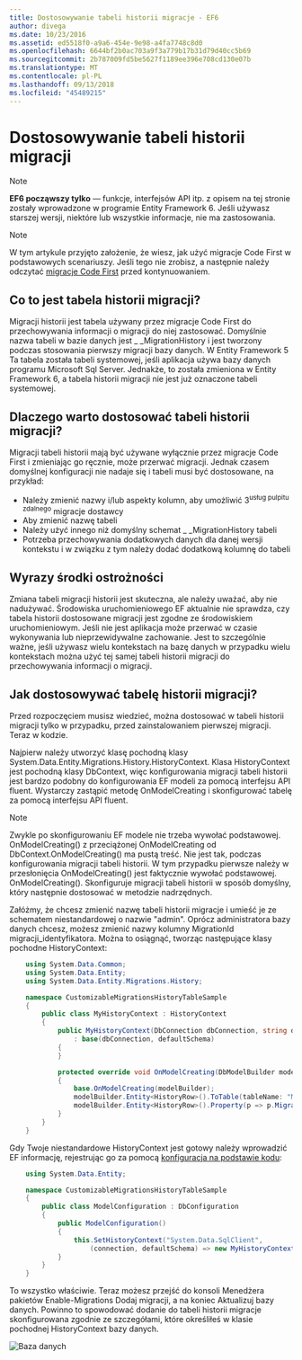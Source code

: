 ```yaml
---
title: Dostosowywanie tabeli historii migracje - EF6
author: divega
ms.date: 10/23/2016
ms.assetid: ed5518f0-a9a6-454e-9e98-a4fa7748c8d0
ms.openlocfilehash: 6644bf2b0ac703a9f3a779b17b31d79d40cc5b69
ms.sourcegitcommit: 2b787009fd5be5627f1189ee396e708cd130e07b
ms.translationtype: MT
ms.contentlocale: pl-PL
ms.lasthandoff: 09/13/2018
ms.locfileid: "45489215"
---
```

# <a name="customizing-the-migrations-history-table"></a>Dostosowywanie tabeli historii migracji
> [!NOTE]
> **EF6 począwszy tylko** — funkcje, interfejsów API itp. z opisem na tej stronie zostały wprowadzone w programie Entity Framework 6. Jeśli używasz starszej wersji, niektóre lub wszystkie informacje, nie ma zastosowania.

> [!NOTE]
> W tym artykule przyjęto założenie, że wiesz, jak użyć migracje Code First w podstawowych scenariuszy. Jeśli tego nie zrobisz, a następnie należy odczytać [migracje Code First](~/ef6/modeling/code-first/migrations/index.md) przed kontynuowaniem.

## <a name="what-is-migrations-history-table"></a>Co to jest tabela historii migracji?

Migracji historii jest tabela używany przez migracje Code First do przechowywania informacji o migracji do niej zastosować. Domyślnie nazwa tabeli w bazie danych jest \_ \_MigrationHistory i jest tworzony podczas stosowania pierwszy migracji bazy danych. W Entity Framework 5 Ta tabela została tabeli systemowej, jeśli aplikacja używa bazy danych programu Microsoft Sql Server. Jednakże, to została zmieniona w Entity Framework 6, a tabela historii migracji nie jest już oznaczone tabeli systemowej.

## <a name="why-customize-migrations-history-table"></a>Dlaczego warto dostosować tabeli historii migracji?

Migracji tabeli historii mają być używane wyłącznie przez migracje Code First i zmieniając go ręcznie, może przerwać migracji. Jednak czasem domyślnej konfiguracji nie nadaje się i tabeli musi być dostosowane, na przykład:

-   Należy zmienić nazwy i/lub aspekty kolumn, aby umożliwić 3<sup>usług pulpitu zdalnego</sup> migracje dostawcy
-   Aby zmienić nazwę tabeli
-   Należy użyć innego niż domyślny schemat \_ \_MigrationHistory tabeli
-   Potrzeba przechowywania dodatkowych danych dla danej wersji kontekstu i w związku z tym należy dodać dodatkową kolumnę do tabeli

## <a name="words-of-precaution"></a>Wyrazy środki ostrożności

Zmiana tabeli migracji historii jest skuteczna, ale należy uważać, aby nie nadużywać. Środowiska uruchomieniowego EF aktualnie nie sprawdza, czy tabela historii dostosowane migracji jest zgodne ze środowiskiem uruchomieniowym. Jeśli nie jest aplikacja może przerwać w czasie wykonywania lub nieprzewidywalne zachowanie. Jest to szczególnie ważne, jeśli używasz wielu kontekstach na bazę danych w przypadku wielu kontekstach można użyć tej samej tabeli historii migracji do przechowywania informacji o migracji.

## <a name="how-to-customize-migrations-history-table"></a>Jak dostosowywać tabelę historii migracji?

Przed rozpoczęciem musisz wiedzieć, można dostosować w tabeli historii migracji tylko w przypadku, przed zainstalowaniem pierwszej migracji. Teraz w kodzie.

Najpierw należy utworzyć klasę pochodną klasy System.Data.Entity.Migrations.History.HistoryContext. Klasa HistoryContext jest pochodną klasy DbContext, więc konfigurowania migracji tabeli historii jest bardzo podobny do konfigurowania EF modeli za pomocą interfejsu API fluent. Wystarczy zastąpić metodę OnModelCreating i skonfigurować tabelę za pomocą interfejsu API fluent.

>[!NOTE]
> Zwykle po skonfigurowaniu EF modele nie trzeba wywołać podstawowej. OnModelCreating() z przeciążonej OnModelCreating od DbContext.OnModelCreating() ma pustą treść. Nie jest tak, podczas konfigurowania migracji tabeli historii. W tym przypadku pierwsze należy w przesłonięcia OnModelCreating() jest faktycznie wywołać podstawowej. OnModelCreating(). Skonfiguruje migracji tabeli historii w sposób domyślny, który następnie dostosować w metodzie nadrzędnych.

Załóżmy, że chcesz zmienić nazwę tabeli historii migracje i umieść je ze schematem niestandardowej o nazwie "admin". Oprócz administratora bazy danych chcesz, możesz zmienić nazwy kolumny MigrationId migracji\_identyfikatora.  Można to osiągnąć, tworząc następujące klasy pochodne HistoryContext:

``` csharp
    using System.Data.Common;
    using System.Data.Entity;
    using System.Data.Entity.Migrations.History;

    namespace CustomizableMigrationsHistoryTableSample
    {
        public class MyHistoryContext : HistoryContext
        {
            public MyHistoryContext(DbConnection dbConnection, string defaultSchema)
                : base(dbConnection, defaultSchema)
            {
            }

            protected override void OnModelCreating(DbModelBuilder modelBuilder)
            {
                base.OnModelCreating(modelBuilder);
                modelBuilder.Entity<HistoryRow>().ToTable(tableName: "MigrationHistory", schemaName: "admin");
                modelBuilder.Entity<HistoryRow>().Property(p => p.MigrationId).HasColumnName("Migration_ID");
            }
        }
    }
```

Gdy Twoje niestandardowe HistoryContext jest gotowy należy wprowadzić EF informację, rejestrując go za pomocą [konfiguracja na podstawie kodu](http://msdn.com/data/jj680699):

``` csharp
    using System.Data.Entity;

    namespace CustomizableMigrationsHistoryTableSample
    {
        public class ModelConfiguration : DbConfiguration
        {
            public ModelConfiguration()
            {
                this.SetHistoryContext("System.Data.SqlClient",
                    (connection, defaultSchema) => new MyHistoryContext(connection, defaultSchema));
            }
        }
    }
```

To wszystko właściwie. Teraz możesz przejść do konsoli Menedżera pakietów Enable-Migrations Dodaj migracji, a na koniec Aktualizuj bazy danych. Powinno to spowodować dodanie do tabeli historii migracje skonfigurowana zgodnie ze szczegółami, które określiłeś w klasie pochodnej HistoryContext bazy danych.

![Baza danych](~/ef6/media/database.png)
